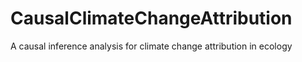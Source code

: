 # CausalClimateChangeAttribution
A causal inference analysis for climate change attribution in ecology
